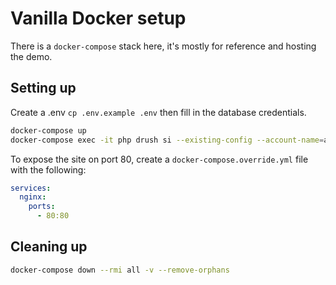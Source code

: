 # Vanilla Docker setup

There is a `docker-compose` stack here, it's mostly for reference and hosting the demo.

## Setting up

Create a .env `cp .env.example .env` then fill in the database credentials.

```bash
docker-compose up
docker-compose exec -it php drush si --existing-config --account-name=admin -y
```

To expose the site on port 80, create a `docker-compose.override.yml` file with the following:

```yml
services:
  nginx:
    ports:
      - 80:80
```

## Cleaning up

```bash
docker-compose down --rmi all -v --remove-orphans
```
